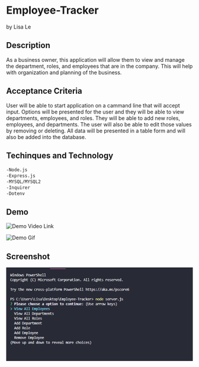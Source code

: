 # Employee-Tracker

by Lisa Le

## Description

As a business owner, this application will allow them to view and manage the department, roles, and employees that are in the company. This will help with organization and planning of the business.

## Acceptance Criteria

User will be able to start application on a cammand line that will accept input. Options will be presented for the user and they will be able to view departments, employees, and roles. They will be able to add new roles, employees, and departments. The user will also be able to edit those values by removing or deleting. All data will be presented in a table form and will also be added into the database.

## Techinques and Technology

    -Node.js
    -Express.js
    -MYSQL/MYSQL2
    -Inquirer
    -Dotenv

## Demo

![Demo Video Link](https://drive.google.com/file/d/1Mb9Xdqlur5bn4jciQ9UfljbmYdqHLxqS/view)

![Demo Gif](./assets/demo.gif)

## Screenshot

![Screenshot](./assets/images/Capture.PNG)

